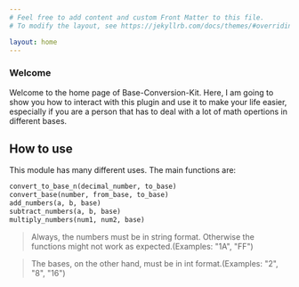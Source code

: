 ```yaml
---
# Feel free to add content and custom Front Matter to this file.
# To modify the layout, see https://jekyllrb.com/docs/themes/#overriding-theme-defaults

layout: home
---
```


### Welcome
Welcome to the home page of Base-Conversion-Kit. Here, I am going to show you how to interact with this plugin and use it to make your life easier, especially if you are a person that has to deal with a lot of math opertions in different bases.


## How to use

This module has many different uses. The main functions are:

```python
convert_to_base_n(decimal_number, to_base)
convert_base(number, from_base, to_base)
add_numbers(a, b, base)
subtract_numbers(a, b, base)
multiply_numbers(num1, num2, base)
```

> Always, the numbers must be in string format. Otherwise the functions might not work as expected.(Examples: "1A", "FF")

> The bases, on the other hand, must be in int format.(Examples: "2", "8", "16")
